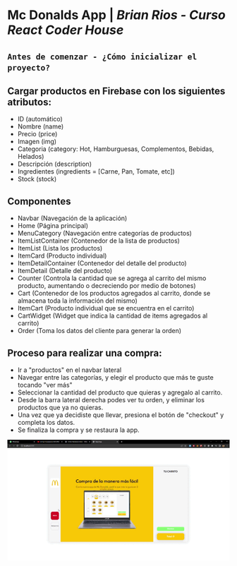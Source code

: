 # Mc Donalds App  |  _Brian Rios - Curso React Coder House_

## `Antes de comenzar - ¿Cómo inicializar el proyecto?`

## Cargar productos en Firebase con los siguientes atributos:
- ID (automático)
- Nombre (name)
- Precio (price)
- Imagen (img)
- Categoria (category: Hot, Hamburguesas, Complementos, Bebidas, Helados)
- Descripción (description)
- Ingredientes (ingredients = [Carne, Pan, Tomate, etc])
- Stock (stock)


## Componentes

- Navbar (Navegación de la aplicación)
- Home (Página principal)
- MenuCategory (Navegación entre categorías de productos)
- ItemListContainer (Contenedor de la lista de productos)
- ItemList (Lista los productos)
- ItemCard (Producto individual)
- ItemDetailContainer (Contenedor del detalle del producto)
- ItemDetail (Detalle del producto)
- Counter (Controla la cantidad que se agrega al carrito del mismo producto, aumentando o decreciendo por medio de botones)
- Cart (Contenedor de los productos agregados al carrito, donde se almacena toda la información del mismo)
- ItemCart (Producto individual que se encuentra en el carrito)
- CartWidget (Widget que indica la cantidad de items agregados al carrito)
- Order (Toma los datos del cliente para generar la orden)

## Proceso para realizar una compra:

- Ir a "productos" en el navbar lateral
- Navegar entre las categorías, y elegir el producto que más te guste tocando "ver más"
- Seleccionar la cantidad del producto que quieras y agregalo al carrito.
- Desde la barra lateral derecha podes ver tu orden, y eliminar los productos que ya no quieras.
- Una vez que ya decidiste que llevar, presiona el botón de "checkout" y completa los datos.
- Se finaliza la compra y se restaura la app.

![Alt Text](./public/img/react-app-gif.gif)

